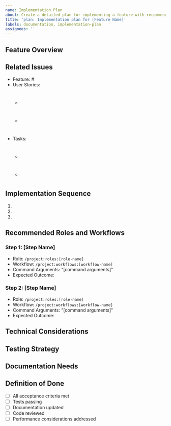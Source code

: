 ```yaml
---
name: Implementation Plan
about: Create a detailed plan for implementing a feature with recommended roles and workflows
title: 'plan: Implementation plan for [Feature Name]'
labels: documentation, implementation-plan
assignees: ''
---
```


## Feature Overview
<!-- Brief description of the feature being implemented -->

## Related Issues
<!-- Link to the feature issue and associated user stories and tasks -->
- Feature: #
- User Stories:
  - #
  - #
- Tasks:
  - #
  - #

## Implementation Sequence
<!-- Ordered list of implementation steps with dependencies noted -->

1. 
2. 
3. 

## Recommended Roles and Workflows
<!-- Specific custom slash commands to use for each implementation step -->

### Step 1: [Step Name]
- Role: `/project:roles:[role-name]`
- Workflow: `/project:workflows:[workflow-name]`
- Command Arguments: "[command arguments]"
- Expected Outcome: 

### Step 2: [Step Name]
- Role: `/project:roles:[role-name]`
- Workflow: `/project:workflows:[workflow-name]`
- Command Arguments: "[command arguments]"
- Expected Outcome: 

## Technical Considerations
<!-- Important technical details to keep in mind during implementation -->

## Testing Strategy
<!-- Approach for testing the implemented feature -->

## Documentation Needs
<!-- Documentation that should be created or updated -->

## Definition of Done
<!-- Specific criteria that must be met for this feature to be considered complete -->
- [ ] All acceptance criteria met
- [ ] Tests passing
- [ ] Documentation updated
- [ ] Code reviewed
- [ ] Performance considerations addressed